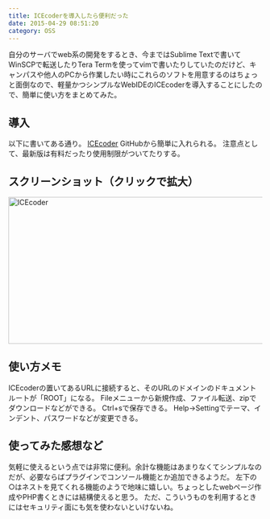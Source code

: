 ```yaml
---
title: ICEcoderを導入したら便利だった
date: 2015-04-29 08:51:20
category: OSS
---
```


自分のサーバでweb系の開発をするとき、今まではSublime Textで書いてWinSCPで転送したりTera Termを使ってvimで書いたりしていたのだけど、キャンパスや他人のPCから作業したい時にこれらのソフトを用意するのはちょっと面倒なので、軽量かつシンプルなWebIDEのICEcoderを導入することにしたので、簡単に使い方をまとめてみた。

## 導入

以下に書いてある通り。
<a href="https://github.com/mattpass/ICEcoder">ICEcoder</a>
GitHubから簡単に入れられる。
注意点として、最新版は有料だったり使用制限がついてたりする。

## スクリーンショット（クリックで拡大）

<a href="http://salmon2073.net/wp/wp-content/uploads/2015/04/ICEcoder.png"><img src="http://salmon2073.net/wp/wp-content/uploads/2015/04/ICEcoder-300x146.png" alt="ICEcoder" width="600" height="292" class="alignnone size-medium wp-image-483" /></a>

## 使い方メモ

ICEcoderの置いてあるURLに接続すると、そのURLのドメインのドキュメントルートが「ROOT」になる。
Fileメニューから新規作成、ファイル転送、zipでダウンロードなどができる。
Ctrl+sで保存できる。
Help->Settingでテーマ、インデント、パスワードなどが変更できる。

## 使ってみた感想など

気軽に使えるという点では非常に便利。余計な機能はあまりなくてシンプルなのだが、必要ならばプラグインでコンソール機能とか追加できるようだ。
左下の○はネストを見てくれる機能のようで地味に嬉しい。ちょっとしたwebページ作成やPHP書くときには結構使えると思う。
ただ、こういうものを利用するときにはセキュリティ面にも気を使わないといけないね。


